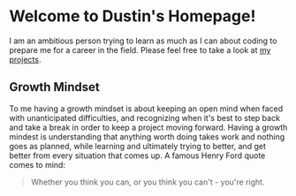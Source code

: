 # Welcome to Dustin's Homepage! 

I am an ambitious person trying to learn as much as I can about coding to prepare me for a career in the field. Please feel free to take a look at [my projects](https://github.com/DustinHall?tab=projects).
## Growth Mindset 

To me having a growth mindset is about keeping an open mind when faced with unanticipated difficulties, and recognizing when it's best to step back and take a break in order to keep a project moving forward. Having a growth mindest is understanding that anything worth doing takes work and nothing goes as planned, while learning and ultimately trying to better, and get better from every situation that comes up. A famous Henry Ford quote comes to mind:
> Whether you think you can, or you think you can't - you're right. 


<!---
DustinHall/DustinHall is a ✨ special ✨ repository because its `README.md` (this file) appears on your GitHub profile.
You can click the Preview link to take a look at your changes.
--->
